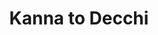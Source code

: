 --- 
title: "Kanna to Decchi"
publishdate: "2019-1-23T16:48:46+02:00"
src: "https://365manga.net/manga/kanna-to-decchi"
image: "https://data.365manga.net/images/thumbnails/32418-kanna-to-decchi.jpg"
description: " Our heroine, Kanna, is the daughter of the famous builder in town. One day an orphaned boy with a hammer appears to train under Kanna's father?! The heart pounding love story of a handsome apprentice carpenter."
---